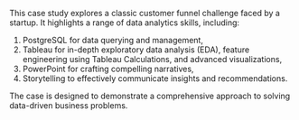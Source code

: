 This case study explores a classic customer funnel challenge faced by a startup. It highlights a range of data analytics skills, including:

1) PostgreSQL for data querying and management,
2) Tableau for in-depth exploratory data analysis (EDA), feature engineering using Tableau Calculations, and advanced visualizations,
3) PowerPoint for crafting compelling narratives,
4) Storytelling to effectively communicate insights and recommendations.

The case is designed to demonstrate a comprehensive approach to solving data-driven business problems.
